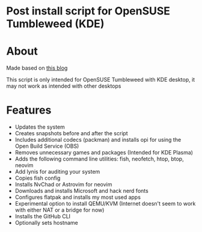 # Post install script for OpenSUSE Tumbleweed (KDE)

# About
Made based on [this blog](https://www.techhut.tv/opensuse-5-things-you-must-do-after-installing/)

This script is only intended for OpenSUSE Tumbleweed with KDE desktop, it may not work as intended with other desktops

# Features
* Updates the system
* Creates snapshots before and after the script
* Includes additional codecs (packman) and installs opi for using the Open Build Service (OBS)
* Removes unnecessary games and packages (Intended for KDE Plasma)
* Adds the following command line utilities: fish, neofetch, htop, btop, neovim
* Add lynis for auditing your system
* Copies fish config
* Installs NvChad or Astrovim for neovim
* Downloads and installs Microsoft and hack nerd fonts
* Configures flatpak and installs my most used apps
* Experimental option to install QEMU/KVM (Internet doesn't seem to work with either NAT or a bridge for now)
* Installs the GitHub CLI
* Optionally sets hostname